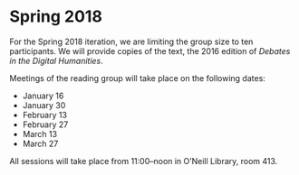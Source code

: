 # Spring 2018

For the Spring 2018 iteration, we are limiting the group size to ten participants. We will provide copies of the text, the 2016 edition of *Debates in the Digital Humanities*.

Meetings of the reading group will take place on the following dates:

- January 16
- January 30
- February 13
- February 27
- March 13
- March 27

All sessions will take place from 11:00–noon in O’Neill Library, room 413.
